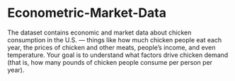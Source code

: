 # Econometric-Market-Data
The dataset contains economic and market data about chicken consumption in the U.S. — things like how much chicken people eat each year, the prices of chicken and other meats, people’s income, and even temperature.  Your goal is to understand what factors drive chicken demand (that is, how many pounds of chicken people consume per person per year).
